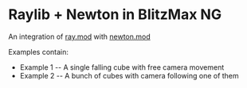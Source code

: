 # Raylib + Newton in BlitzMax NG
An integration of [ray.mod](https://github.com/bmx-ng/ray.mod) with [newton.mod](https://github.com/bmx-ng/newton.mod)

Examples contain:
* Example 1 -- A single falling cube with free camera movement
* Example 2 -- A bunch of cubes with camera following one of them
